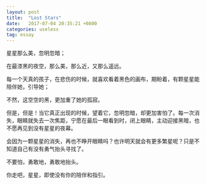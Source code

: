 ```yaml
---
layout: post
title:  "Lost Stars"
date:   2017-07-04 20:35:21 +0800
categories: useless
tag: essay
---
```

星星那么美，忽明忽暗；

在最漆黑的夜空，那么美，那么近，又那么遥远。

每一个天真的孩子，在悲伤的时候，就喜欢看着黑色的画布，期盼着，有颗星星能陪伴她，引导她；

不然，这空空的黑，更加重了她的孤寂。

但是，但是！当它真正出现的时候，望着它，忽明忽暗，却更加害怕了。每一次消失，眼睛就失去一次焦距，宁愿在最后一眼看到时，闭上眼睛，主动迎接黑暗，也不愿再见到没有星星的夜幕。

会因为一颗星星的消失，再也不睁开眼睛吗？也许明天就会有更多繁星呢？只是不知道自己有没有勇气抬头寻找了。

不要怕，勇敢地，勇敢地抬头。

你走吧，星星，即使没有你的陪伴和指引。
